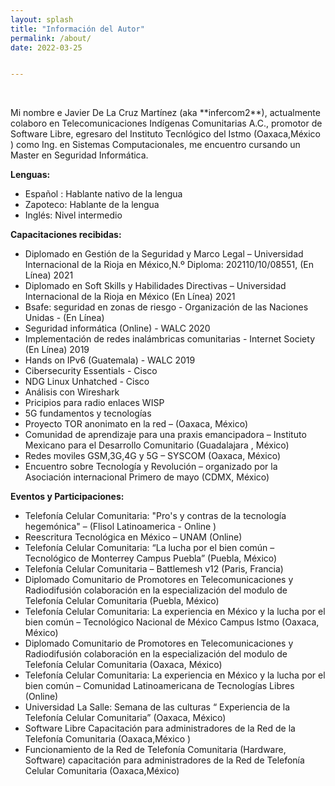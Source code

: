 ```yaml
---
layout: splash
title: "Información del Autor"
permalink: /about/
date: 2022-03-25


---
```


<br>

<p align="center">
</p>
Mi nombre e Javier De La Cruz Martínez (aka **infercom2**), actualmente colaboro en Telecomunicaciones Indígenas Comunitarias A.C.,
promotor de Software Libre, egresaro del Instituto Tecnlógico del Istmo (Oaxaca,México )  como Ing. en Sistemas Computacionales, me encuentro cursando un Master en Seguridad Informática.

**Lenguas:**

- Español : Hablante nativo de la lengua
- Zapoteco: Hablante de la lengua
- Inglés: Nivel intermedio

**Capacitaciones recibidas:**
-  Diplomado en Gestión de la Seguridad y Marco Legal – Universidad Internacional de la Rioja en México,N.º Diploma: 202110/10/08551, (En Línea)  2021
-  Diplomado en Soft Skills y Habilidades Directivas – Universidad Internacional de la Rioja en México (En Línea)  2021
-  Bsafe: seguridad en zonas de riesgo  - Organización de las Naciones Unidas - (En Línea)
-  Seguridad informática (Online) - WALC 2020
-  Implementación de redes inalámbricas comunitarias  - Internet Society (En Línea)  2019
-  Hands on IPv6 (Guatemala)  - WALC 2019
-  Cibersecurity Essentials - Cisco
-  NDG Linux Unhatched - Cisco
-  Análisis con Wireshark
-  Pricipios para radio enlaces WISP
-  5G fundamentos y tecnologías 
-  Proyecto TOR anonimato en la red – (Oaxaca, México)
-  Comunidad de aprendizaje para una praxis emancipadora – Instituto Mexicano para el Desarrollo Comunitario  (Guadalajara , México)
-  Redes moviles GSM,3G,4G y 5G – SYSCOM (Oaxaca, México)
-  Encuentro sobre Tecnología y Revolución – organizado por la Asociación internacional Primero de mayo (CDMX, México)





**Eventos y Participaciones:**

-  Telefonía Celular Comunitaria: "Pro's y contras de la tecnología hegemónica" – (Flisol Latinoamerica - Online )
-  Reescritura Tecnológica en México – UNAM (Online) 
-  Telefonía Celular Comunitaria:  “La lucha por el bien común – Tecnológico de Monterrey Campus Puebla” (Puebla, México)
-  Telefonía Celular Comunitaria – Battlemesh v12 (Paris, Francia)
-  Diplomado Comunitario de Promotores en Telecomunicaciones y Radiodifusión  colaboración en la especialización del modulo de Telefonía Celular Comunitaria (Puebla, México)
-  Telefonía Celular Comunitaria: La experiencia en México y la lucha por el bien común – Tecnológico Nacional de México Campus Istmo (Oaxaca, México)
-  Diplomado Comunitario de Promotores en Telecomunicaciones y Radiodifusión  colaboración en la especialización del modulo de Telefonía Celular Comunitaria (Oaxaca, México)
-  Telefonía Celular Comunitaria: La experiencia en México y la lucha por el bien común – Comunidad Latinoamericana de Tecnologías Libres (Online) 
-  Universidad La Salle: Semana de las culturas “ Experiencia de la Telefonía Celular Comunitaria” (Oaxaca, México) 
-  Software Libre Capacitación para administradores de la Red de la Telefonía Comunitaria  (Oaxaca,México )
-  Funcionamiento de la Red de Telefonía Comunitaria (Hardware, Software) capacitación para administradores de la Red de Telefonía Celular Comunitaria  (Oaxaca,México)


